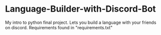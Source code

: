 # Language-Builder-with-Discord-Bot
My intro to python final project. Lets you build a language with your friends on discord.
Requirements found in "requirements.txt"
